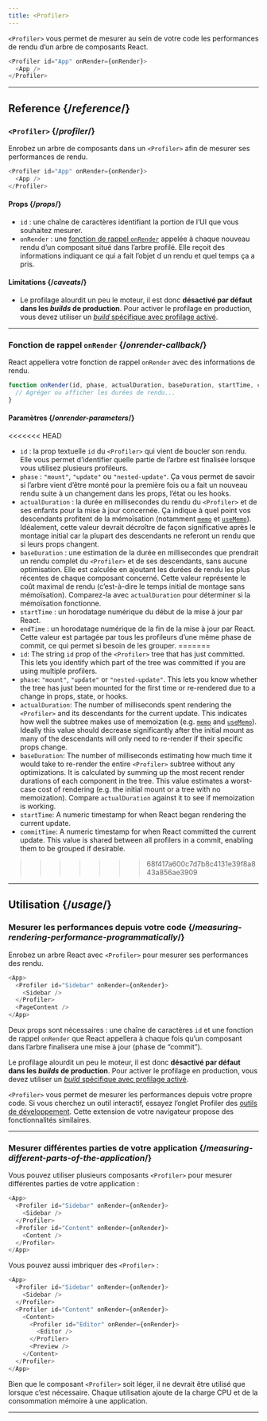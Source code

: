 ```yaml
---
title: <Profiler>
---
```


<Intro>

`<Profiler>` vous permet de mesurer au sein de votre code les performances de rendu d’un arbre de composants React.

```js
<Profiler id="App" onRender={onRender}>
  <App />
</Profiler>
```

</Intro>

<InlineToc />

---

## Reference {/*reference*/}

### `<Profiler>` {/*profiler*/}

Enrobez un arbre de composants dans un `<Profiler>` afin de mesurer ses performances de rendu.

```js
<Profiler id="App" onRender={onRender}>
  <App />
</Profiler>
```

#### Props {/*props*/}

* `id` : une chaîne de caractères identifiant la portion de l’UI que vous souhaitez mesurer.
* `onRender` : une [fonction de rappel `onRender`](#onrender-callback) appelée à chaque nouveau rendu d’un composant situé dans l’arbre profilé. Elle reçoit des informations indiquant ce qui a fait l’objet ɗ un rendu et quel temps ça a pris.

#### Limitations {/*caveats*/}

* Le profilage alourdit un peu le moteur, il est donc **désactivé par défaut dans les *builds* de production**. Pour activer le profilage en production, vous devez utiliser un [*build* spécifique avec profilage activé](https://fb.me/react-profiling).

---

### Fonction de rappel `onRender` {/*onrender-callback*/}

React appellera votre fonction de rappel `onRender` avec des informations de rendu.

```js
function onRender(id, phase, actualDuration, baseDuration, startTime, commitTime) {
  // Agréger ou afficher les durées de rendu...
}
```

#### Paramètres {/*onrender-parameters*/}

<<<<<<< HEAD
* `id` : la prop textuelle `id` du `<Profiler>` qui vient de boucler son rendu. Elle vous permet d’identifier quelle partie de l’arbre est finalisée lorsque vous utilisez plusieurs profileurs.
* `phase` : `"mount"`, `"update"` ou `"nested-update"`. Ça vous permet de savoir si l’arbre vient d’être monté pour la première fois ou a fait un nouveau rendu suite à un changement dans les props, l’état ou les hooks.
* `actualDuration` : la durée en millisecondes du rendu du `<Profiler>` et de ses enfants pour la mise à jour concernée. Ça indique à quel point vos descendants profitent de la mémoïsation (notamment [`memo`](/reference/react/memo) et [`useMemo`](/reference/react/useMemo)). Idéalement, cette valeur devrait décroître de façon significative après le montage initial car la plupart des descendants ne referont un rendu que si leurs props changent.
* `baseDuration` : une estimation de la durée en millisecondes que prendrait un rendu complet du `<Profiler>` et de ses descendants, sans aucune optimisation. Elle est calculée en ajoutant les durées de rendu les plus récentes de chaque composant concerné. Cette valeur représente le coût maximal de rendu (c’est-à-dire le temps initial de montage sans mémoïsation). Comparez-la avec `actualDuration` pour déterminer si la mémoïsation fonctionne.
* `startTime` : un horodatage numérique du début de la mise à jour par React.
* `endTime` : un horodatage numérique de la fin de la mise à jour par React. Cette valeur est partagée par tous les profileurs d’une même phase de commit, ce qui permet si besoin de les grouper.
=======
* `id`: The string `id` prop of the `<Profiler>` tree that has just committed. This lets you identify which part of the tree was committed if you are using multiple profilers.
* `phase`: `"mount"`, `"update"` or `"nested-update"`. This lets you know whether the tree has just been mounted for the first time or re-rendered due to a change in props, state, or hooks.
* `actualDuration`: The number of milliseconds spent rendering the `<Profiler>` and its descendants for the current update. This indicates how well the subtree makes use of memoization (e.g. [`memo`](/reference/react/memo) and [`useMemo`](/reference/react/useMemo)). Ideally this value should decrease significantly after the initial mount as many of the descendants will only need to re-render if their specific props change.
* `baseDuration`: The number of milliseconds estimating how much time it would take to re-render the entire `<Profiler>` subtree without any optimizations. It is calculated by summing up the most recent render durations of each component in the tree. This value estimates a worst-case cost of rendering (e.g. the initial mount or a tree with no memoization). Compare `actualDuration` against it to see if memoization is working.
* `startTime`: A numeric timestamp for when React began rendering the current update.
* `commitTime`: A numeric timestamp for when React committed the current update. This value is shared between all profilers in a commit, enabling them to be grouped if desirable.
>>>>>>> 68f417a600c7d7b8c4131e39f8a843a856ae3909

---

## Utilisation {/*usage*/}

### Mesurer les performances depuis votre code {/*measuring-rendering-performance-programmatically*/}

Enrobez un arbre React avec `<Profiler>` pour mesurer ses performances des rendu.

```js {2,4}
<App>
  <Profiler id="Sidebar" onRender={onRender}>
    <Sidebar />
  </Profiler>
  <PageContent />
</App>
```

Deux props sont nécessaires : une chaîne de caractères `id` et une fonction de rappel `onRender` que React appellera à chaque fois qu’un composant dans l’arbre finalisera une mise à jour (phase de “commit”).

<Pitfall>

Le profilage alourdit un peu le moteur, il est donc **désactivé par défaut dans les *builds* de production**. Pour activer le profilage en production, vous devez utiliser un [*build* spécifique avec profilage activé](https://fb.me/react-profiling).

</Pitfall>

<Note>

`<Profiler>` vous permet de mesurer les performances depuis votre propre code. Si vous cherchez un outil interactif, essayez l’onglet Profiler des [outils de développement](/learn/react-developer-tools). Cette extension de votre navigateur propose des fonctionnalités similaires.

</Note>

---

### Mesurer différentes parties de votre application {/*measuring-different-parts-of-the-application*/}

Vous pouvez utiliser plusieurs composants `<Profiler>` pour mesurer différentes parties de votre application :

```js {5,7}
<App>
  <Profiler id="Sidebar" onRender={onRender}>
    <Sidebar />
  </Profiler>
  <Profiler id="Content" onRender={onRender}>
    <Content />
  </Profiler>
</App>
```

Vous pouvez aussi imbriquer des `<Profiler>` :

```js {5,7,9,12}
<App>
  <Profiler id="Sidebar" onRender={onRender}>
    <Sidebar />
  </Profiler>
  <Profiler id="Content" onRender={onRender}>
    <Content>
      <Profiler id="Editor" onRender={onRender}>
        <Editor />
      </Profiler>
      <Preview />
    </Content>
  </Profiler>
</App>
```

Bien que le composant `<Profiler>` soit léger, il ne devrait être utilisé que lorsque c’est nécessaire. Chaque utilisation ajoute de la charge CPU et de la consommation mémoire à une application.

---
